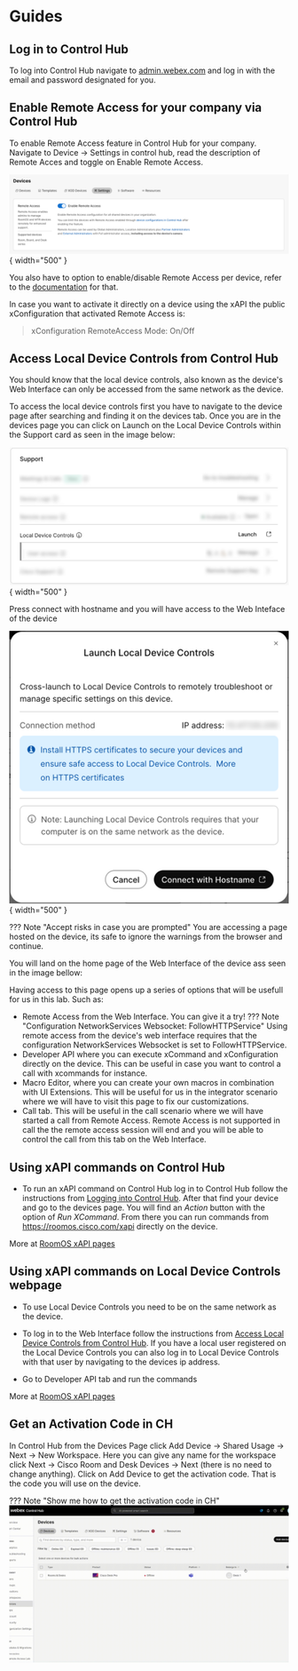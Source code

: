 # Guides

<a name="logging-into-CH"></a>
## Log in to Control Hub

To log into Control Hub navigate to [admin.webex.com](https://admin.webex.com) and log in with the email and password designated for you.

<a name="enable-remote-access"></a>
## Enable Remote Access for your company via Control Hub

To enable Remote Access feature in Control Hub for your company. Navigate to Device -> Settings in control hub, read the description of Remote Acces and toggle on Enable Remote Access.

![Remote Access](./assets/enableRemoteAccess.png){ width="500" }

You also have to option to enable/disable Remote Access per device, refer to the [documentation](https://help.webex.com/en-us/article/gge81eb/Remote-access-to-Board,-Desk,-and-Room-Series-devices) for that.

In case you want to activate it directly on a device using the xAPI the public xConfiguration that activated Remote Access is:

> xConfiguration RemoteAccess Mode: On/Off

<a name="local-device-controls-from-CH"></a>
## Access Local Device Controls from Control Hub

You should know that the local device controls, also known as the device's Web Interface can only be accessed from the same network as the device. 

To access the local device controls first you have to navigate to the device page after searching and finding it on the devices tab. Once you are in the devices page you can click on Launch on the Local Device Controls within the Support card as seen in the image below:

![Local Device Controls](./assets/SupportLocalDeviceControlsBlurred.png){ width="500" }

Press connect with hostname and you will have access to the Web Inteface of the device

![Cross Launch Device Controls](./assets/CrossLaunch.png){ width="500" }

??? Note "Accept risks in case you are prompted"
    You are accessing a page hosted on the device, its safe to ignore the warnings from the browser and continue.

You will land on the home page of the Web Interface of the device ass seen in the image bellow:

Having access to this page opens up a series of options that will be usefull for us in this lab. Such as:

- Remote Access from the Web Interface. You can give it a try!
??? Note "Configuration NetworkServices Websocket: FollowHTTPService"
    Using remote access from the device's web interface requires that the configuration NetworkServices Websocket is set to FollowHTTPService.
- Developer API where you can execute xCommand and xConfiguration directly on the device. This can be useful in case you want to control a call with xcommands for instance.
- Macro Editor, where you can create your own macros in combination with UI Extensions. This will be useful for us in the integrator scenario where we will have to visit this page to fix our customizations.
- Call tab. This will be useful in the call scenario where we will have started a call from Remote Access. Remote Access is not supported in call the the remote access session will end and you will be able to control the call from this tab on the Web Interface.


<a name="xapi-commands-on-CH"></a>
## Using xAPI commands on Control Hub

- To run an xAPI command on Control Hub log in to Control Hub follow the instructions from [Logging into Control Hub](../guides.md). After that find your device and go to the devices page. You will find an _Action_ button with the option of _Run XCommand_. From there you can run commands from https://roomos.cisco.com/xapi directly on the device.

More at [RoomOS xAPI pages](https://roomos.cisco.com/xapi)

<a name="xapi-commands-on-LocalDeviceControls"></a>
## Using xAPI commands on Local Device Controls webpage

- To use Local Device Controls you need to be on the same network as the device.

- To log in to the Web Interface follow the instructions from [Access Local Device Controls from Control Hub](../guides.md). If you have a local user registered on the Local Device Controls you can also log in to Local Device Controls with that user by navigating to the devices ip address.

- Go to Developer API tab and run the commands

More at [RoomOS xAPI pages](https://roomos.cisco.com/xapi)

<a name="get-activation-code"></a>
## Get an Activation Code in CH

In Control Hub from the Devices Page click Add Device -> Shared Usage -> Next -> New Workspace. Here you can give any name for the workspace click Next -> Cisco Room and Desk Devices -> Next (there is no need to change anything). Click on Add Device to get the activation code. That is the code you will use on the device.

??? Note "Show me how to get the activation code in CH"
    ![alt text](./../assets/GetActivationCodeInCH.gif)